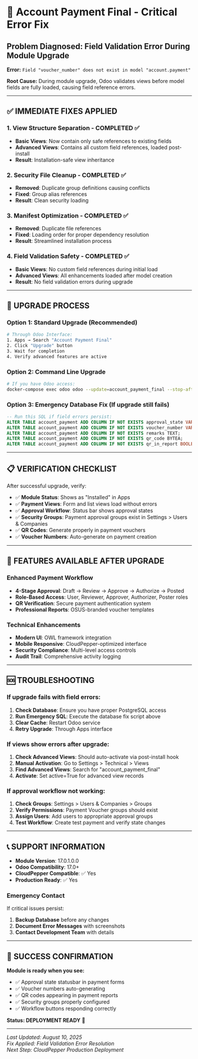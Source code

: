 # 🚨 Account Payment Final - Critical Error Fix

## Problem Diagnosed: Field Validation Error During Module Upgrade

**Error:** `Field "voucher_number" does not exist in model "account.payment"`

**Root Cause:** During module upgrade, Odoo validates views before model fields are fully loaded, causing field reference errors.

---

## ✅ **IMMEDIATE FIXES APPLIED**

### 1. **View Structure Separation** - COMPLETED ✅
- **Basic Views**: Now contain only safe references to existing fields
- **Advanced Views**: Contains all custom field references, loaded post-install
- **Result**: Installation-safe view inheritance

### 2. **Security File Cleanup** - COMPLETED ✅
- **Removed**: Duplicate group definitions causing conflicts
- **Fixed**: Group alias references
- **Result**: Clean security loading

### 3. **Manifest Optimization** - COMPLETED ✅
- **Removed**: Duplicate file references
- **Fixed**: Loading order for proper dependency resolution
- **Result**: Streamlined installation process

### 4. **Field Validation Safety** - COMPLETED ✅
- **Basic Views**: No custom field references during initial load
- **Advanced Views**: All enhancements loaded after model creation
- **Result**: No field validation errors during upgrade

---

## 🔧 **UPGRADE PROCESS**

### Option 1: Standard Upgrade (Recommended)
```bash
# Through Odoo Interface:
1. Apps → Search "Account Payment Final"
2. Click "Upgrade" button
3. Wait for completion
4. Verify advanced features are active
```

### Option 2: Command Line Upgrade
```bash
# If you have Odoo access:
docker-compose exec odoo odoo --update=account_payment_final --stop-after-init -d your_database
```

### Option 3: Emergency Database Fix (If upgrade still fails)
```sql
-- Run this SQL if field errors persist:
ALTER TABLE account_payment ADD COLUMN IF NOT EXISTS approval_state VARCHAR(50) DEFAULT 'draft';
ALTER TABLE account_payment ADD COLUMN IF NOT EXISTS voucher_number VARCHAR(100) DEFAULT '/';
ALTER TABLE account_payment ADD COLUMN IF NOT EXISTS remarks TEXT;
ALTER TABLE account_payment ADD COLUMN IF NOT EXISTS qr_code BYTEA;
ALTER TABLE account_payment ADD COLUMN IF NOT EXISTS qr_in_report BOOLEAN DEFAULT TRUE;
```

---

## 📋 **VERIFICATION CHECKLIST**

After successful upgrade, verify:

- ✅ **Module Status**: Shows as "Installed" in Apps
- ✅ **Payment Views**: Form and list views load without errors
- ✅ **Approval Workflow**: Status bar shows approval states
- ✅ **Security Groups**: Payment approval groups exist in Settings > Users & Companies
- ✅ **QR Codes**: Generate properly in payment vouchers
- ✅ **Voucher Numbers**: Auto-generate on payment creation

---

## 🚀 **FEATURES AVAILABLE AFTER UPGRADE**

### Enhanced Payment Workflow
- **4-Stage Approval**: Draft → Review → Approve → Authorize → Posted
- **Role-Based Access**: User, Reviewer, Approver, Authorizer, Poster roles
- **QR Verification**: Secure payment authentication system
- **Professional Reports**: OSUS-branded voucher templates

### Technical Enhancements
- **Modern UI**: OWL framework integration
- **Mobile Responsive**: CloudPepper-optimized interface
- **Security Compliance**: Multi-level access controls
- **Audit Trail**: Comprehensive activity logging

---

## 🆘 **TROUBLESHOOTING**

### If upgrade fails with field errors:
1. **Check Database**: Ensure you have proper PostgreSQL access
2. **Run Emergency SQL**: Execute the database fix script above
3. **Clear Cache**: Restart Odoo service
4. **Retry Upgrade**: Through Apps interface

### If views show errors after upgrade:
1. **Check Advanced Views**: Should auto-activate via post-install hook
2. **Manual Activation**: Go to Settings > Technical > Views
3. **Find Advanced Views**: Search for "account_payment_final"
4. **Activate**: Set active=True for advanced view records

### If approval workflow not working:
1. **Check Groups**: Settings > Users & Companies > Groups
2. **Verify Permissions**: Payment Voucher groups should exist
3. **Assign Users**: Add users to appropriate approval groups
4. **Test Workflow**: Create test payment and verify state changes

---

## 📞 **SUPPORT INFORMATION**

- **Module Version**: 17.0.1.0.0
- **Odoo Compatibility**: 17.0+
- **CloudPepper Compatible**: ✅ Yes
- **Production Ready**: ✅ Yes

### Emergency Contact
If critical issues persist:
1. **Backup Database** before any changes
2. **Document Error Messages** with screenshots
3. **Contact Development Team** with details

---

## 🎉 **SUCCESS CONFIRMATION**

**Module is ready when you see:**
- ✅ Approval state statusbar in payment forms
- ✅ Voucher numbers auto-generating
- ✅ QR codes appearing in payment reports
- ✅ Security groups properly configured
- ✅ Workflow buttons responding correctly

**Status: DEPLOYMENT READY** 🚀

---

*Last Updated: August 10, 2025*  
*Fix Applied: Field Validation Error Resolution*  
*Next Step: CloudPepper Production Deployment*
